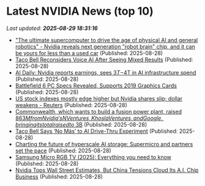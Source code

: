 # Latest NVIDIA News (top 10)
_Last updated: **2025-08-29 18:31:16**_

- ["The ultimate supercomputer to drive the age of physical AI and general robotics" - Nvidia reveals next generation "robot brain" chip, and it can be yours for less than a used car](https://www.techradar.com/pro/the-ultimate-supercomputer-to-drive-the-age-of-physical-ai-and-general-robotics-nvidia-reveals-next-generation-robot-brain-chip-and-it-can-be-yours-for-less-than-a-used-car) (Published: 2025-08-28)
- [Taco Bell Reconsiders Voice AI After Seeing Mixed Results](http://www.pymnts.com/artificial-intelligence-2/2025/taco-bell-reconsiders-voice-ai-after-seeing-mixed-results/) (Published: 2025-08-28)
- [AI Daily: Nvidia reports earnings, sees $3T-$4T in AI infrastructure spend](https://thefly.com/permalinks/entry.php/id4190212/NVDA;GOOGL;GOOG-AI-Daily-Nvidia-reports-earnings-sees-TT-in-AI-infrastructure-spend) (Published: 2025-08-28)
- [Battlefield 6 PC Specs Revealed, Supports 2019 Graphics Cards](https://www.cnet.com/tech/gaming/battlefield-6-pc-specs-revealed-supports-2019-graphics-cards/) (Published: 2025-08-28)
- [US stock indexes mostly edge higher but Nvidia shares slip; dollar weakens - Reuters](https://slashdot.org/firehose.pl?op=view&amp;id=178918576) (Published: 2025-08-28)
- [Commonwealth, which wants to build a fusion power plant, raised $863M from Nvidia's NVentures, Khosla Ventures, and Google, bringing its total raised to ~$3B](https://biztoc.com/x/1d105fe9ccb8021d) (Published: 2025-08-28)
- [Taco Bell Says ‘No Más’ to AI Drive-Thru Experiment](https://gizmodo.com/taco-bell-says-no-mas-to-ai-drive-thru-experiment-2000649786) (Published: 2025-08-28)
- [Charting the future of hyperscale AI storage: Supermicro and partners set the pace](https://siliconangle.com/2025/08/28/supermicro-software-defined-storage-partnerships-openstoragesummit/) (Published: 2025-08-28)
- [Samsung Micro RGB TV (2025): Everything you need to know](https://www.sammobile.com/news/samsung-micro-rgb-tv-everything-to-know/) (Published: 2025-08-28)
- [Nvidia Tops Wall Street Estimates, But China Tensions Cloud Its A.I. Chip Business](https://biztoc.com/x/a12f4d5814827991) (Published: 2025-08-28)
